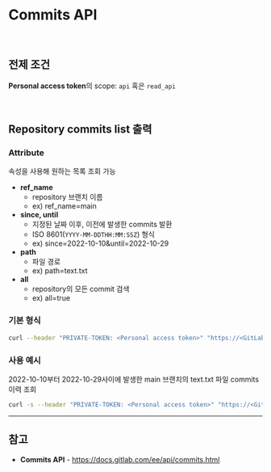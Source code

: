 # Commits API

<br>

## 전제 조건
**Personal access token**의 scope: `api` 혹은 `read_api`

<br>

## Repository commits list 출력
### Attribute
속성을 사용해 원하는 목록 조회 가능

- **ref_name**
  - repository 브랜치 이름
  - ex) ref_name=main
- **since, until**
  - 지정된 날짜 이후, 이전에 발생한 commits 발환
  - ISO 8601(`YYYY-MM-DDTHH:MM:SSZ`) 형식
  - ex) since=2022-10-10&until=2022-10-29
- **path**
  - 파일 경로
  - ex) path=text.txt
- **all**
  - repository의 모든 commit 검색
  - ex) all=true

### 기본 형식
```bash
curl --header "PRIVATE-TOKEN: <Personal access token>" "https://<GitLab domain>/api/v4/projects/<Project ID>/repository/commits"
```

### 사용 예시
2022-10-10부터 2022-10-29사이에 발생한 main 브랜치의 text.txt 파일 commits 이력 조회
```bash
curl -s --header "PRIVATE-TOKEN: <Personal access token>" "https://<GitLab domain>/api/v4/projects/<Project ID>/repository/commits?ref_name=main&path=text.txt&since=2022-10-10&until=2022-10-29
```

<hr>

## 참고
- **Commits API** - https://docs.gitlab.com/ee/api/commits.html
